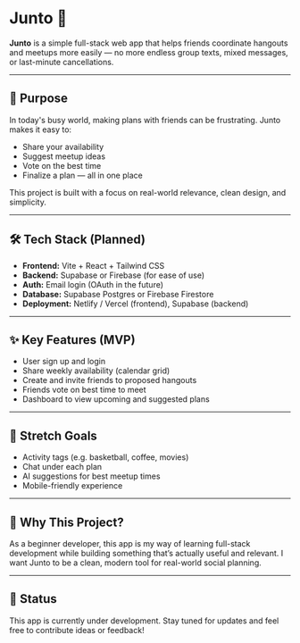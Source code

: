 # Junto 🤝

**Junto** is a simple full-stack web app that helps friends coordinate hangouts and meetups more easily — no more endless group texts, mixed messages, or last-minute cancellations.

---

## 🌟 Purpose

In today's busy world, making plans with friends can be frustrating. Junto makes it easy to:
- Share your availability
- Suggest meetup ideas
- Vote on the best time
- Finalize a plan — all in one place

This project is built with a focus on real-world relevance, clean design, and simplicity.

---

## 🛠️ Tech Stack (Planned)

- **Frontend:** Vite + React + Tailwind CSS  
- **Backend:** Supabase or Firebase (for ease of use)  
- **Auth:** Email login (OAuth in the future)  
- **Database:** Supabase Postgres or Firebase Firestore  
- **Deployment:** Netlify / Vercel (frontend), Supabase (backend)

---

## ✨ Key Features (MVP)

- User sign up and login
- Share weekly availability (calendar grid)
- Create and invite friends to proposed hangouts
- Friends vote on best time to meet
- Dashboard to view upcoming and suggested plans

---

## 🚀 Stretch Goals

- Activity tags (e.g. basketball, coffee, movies)
- Chat under each plan
- AI suggestions for best meetup times
- Mobile-friendly experience

---

## 🧠 Why This Project?

As a beginner developer, this app is my way of learning full-stack development while building something that’s actually useful and relevant. I want Junto to be a clean, modern tool for real-world social planning.

---

## 💬 Status

This app is currently under development. Stay tuned for updates and feel free to contribute ideas or feedback!
